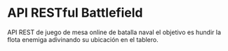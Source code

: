 # API RESTful Battlefield

API REST de juego de mesa online de batalla naval el objetivo es hundir la flota enemiga adivinando su ubicación en el tablero.
